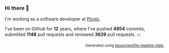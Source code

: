 ### Hi there 👋

I'm working as a software developer at [Picnic](https://github.com/PicnicSupermarket).

I've been on Github for **12** years, where I've pushed **4954** commits, 
submitted **1148** pull requests and reviewed **3629** pull requests. 📈

<p align="right"><sub>Generated using <a href="https://github.com/marketplace/actions/profile-readme-stats">teoxoy/profile-readme-stats</a></sub></p>
